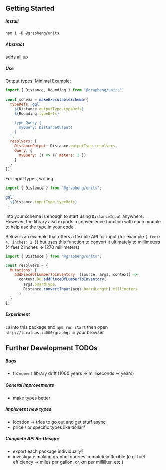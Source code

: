## Getting Started

##### Install

`npm i -D @grapheng/units`

##### Abstract

adds all up

##### Use

Output types: Minimal Example:

```javascript
import { Distance, Rounding } from "@grapheng/units";

const schema = makeExecutableSchema({
  typeDefs: gql`
    ${Distance.outputType.typeDefs}
    ${Rounding.typeDefs}

    type Query {
      myQuery: DistanceOutput!
    }
  `,
  resolvers: {
    DistanceOutput: Distance.outputType.resolvers,
    Query: {
      myQuery: () => ({ meters: 3 })
    }
  }
});
```

For Input types, writing

```javascript
import { Distance } from "@grapheng/units";

gql`
  ${Distance.inputType.typeDefs}
`;
```

into your schema is enough to start using `DistanceInput` anywhere. However, the library also exports a convenience function with each module to help use the type in your code.

Below is an example that offers a flexible API for input (for example `{ feet: 4, inches: 2 }`) but uses this function to convert it ultimately to millimeters (4 feet 2 inches => 1270 millimeters)

```javascript
import { Distance } from "@grapheng/units";

const resolvers = {
  Mutations: {
    addPieceOfLumberToInventory: (source, args, context) =>
      context.DB.addPieceOfLumberToInventory(
        args.boardType,
        Distance.convertInput(args.boardLength).millimeters
      )
  }
};
```

##### Experiment

`cd` into this package and `npm run start` then open `http://localhost:4000/graphql` in your browser

## Further Development TODOs

##### Bugs

- fix `moment` library drift (1000 years -> milliseconds -> years)

##### General Improvements

- make types better

##### Implement new types

- location -> tries to go out and get stuff async
- price / or specific types like dollar?

##### Complete API Re-Design:

- export each package individually?
- investigate making graphql queries completely flexible (e.g. fuel efficiency -> miles per gallon, or km per milliliter, etc.)
